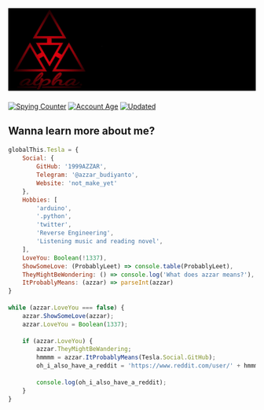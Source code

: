 ## ![Welcome to my profile guys](header.png)

[![Spying Counter](https://badges.pufler.dev/visits/1999AZZAR/azzar?style=for-the-badge&color=e74c3c&logo=github&label=Spying+Counter)](https://github.com/1999AZZAR)
[![Account Age](https://badges.pufler.dev/years/1999AZZAR/?style=for-the-badge&color=27a4fb&logo=github&label=Account+Age)](https://github.com/1999AZZAR)
[![Updated](https://badges.pufler.dev/updated/1999AZZAR/azzar?style=for-the-badge&color=f0f6f9&logo=github&label=Profile+Updated)](https://github.com/1999AZZAR)

## Wanna learn more about me?

```js
globalThis.Tesla = {
    Social: {
        GitHub: '1999AZZAR',
        Telegram: '@azzar_budiyanto',
        Website: 'not_make_yet'
    },
    Hobbies: [
        'arduino',
        '.python',
        'twitter',
        'Reverse Engineering',
        'Listening music and reading novel',
    ],
    LoveYou: Boolean(!1337),
    ShowSomeLove: (ProbablyLeet) => console.table(ProbablyLeet),
    TheyMightBeWondering: () => console.log('What does azzar means?'),
    ItProbablyMeans: (azzar) => parseInt(azzar)
}

while (azzar.LoveYou === false) {
    azzar.ShowSomeLove(azzar);
    azzar.LoveYou = Boolean(1337);

    if (azzar.LoveYou) {
        azzar.TheyMightBeWandering;
        hmmmm = azzar.ItProbablyMeans(Tesla.Social.GitHub);
        oh_i_also_have_a_reddit = 'https://www.reddit.com/user/' + hmmmm;

        console.log(oh_i_also_have_a_reddit);
    }
}
```
